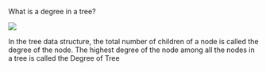 
What is a degree in a tree?

![](https://i.imgur.com/q7oz4Ez.png)


In the tree data structure, the total number of children of a node is called the degree of the node. The highest degree of the node among all the nodes in a tree is called the Degree of Tree